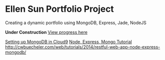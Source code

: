 Ellen Sun Portfolio Project
=================================
Creating a dynamic portfolio using MongoDB, Express, Jade, NodeJS  

**Under Construction**
[View progress here](https://radiant-chamber-99821.herokuapp.com/)  

[Setting up MongoDB in Cloud9](https://community.c9.io/t/setting-up-mongodb/1717)
[Node, Express, Mongo Tutorial](http://cwbuecheler.com/web/tutorials/2013/node-express-mongo/)  
http://cwbuecheler.com/web/tutorials/2014/restful-web-app-node-express-mongodb/  
